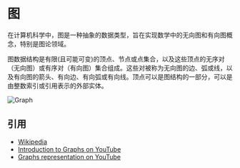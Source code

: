 # 图

在计算机科学中，图是一种抽象的数据类型，旨在实现数学中的无向图和有向图概念，特别是图论领域。

图数据结构是有限(且可能可变)的顶点、节点或点集合，以及这些顶点的无序对（无向图）或有序对（有向图）集合组成。这些对被称为无向图的边、弧或线，以及有向图的箭头、有向边、有向弧或有向线。顶点可以是图结构的一部分，可以是由整数索引或引用表示的外部实体。

![Graph](https://www.tutorialspoint.com/data_structures_algorithms/images/graph.jpg)

## 引用

- [Wikipedia](https://en.wikipedia.org/wiki/Graph_(abstract_data_type))
- [Introduction to Graphs on YouTube](https://www.youtube.com/watch?v=gXgEDyodOJU&index=9&list=PLLXdhg_r2hKA7DPDsunoDZ-Z769jWn4R8)
- [Graphs representation on YouTube](https://www.youtube.com/watch?v=k1wraWzqtvQ&index=10&list=PLLXdhg_r2hKA7DPDsunoDZ-Z769jWn4R8)
